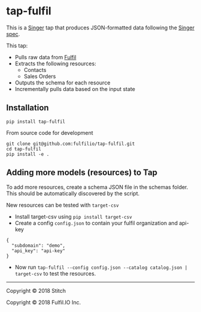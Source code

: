 # tap-fulfil

This is a [Singer](https://singer.io) tap that produces JSON-formatted data
following the [Singer
spec](https://github.com/singer-io/getting-started/blob/master/SPEC.md).

This tap:

- Pulls raw data from [Fulfil](https://www.fulfil.io)
- Extracts the following resources:
  - Contacts
  - Sales Orders
- Outputs the schema for each resource
- Incrementally pulls data based on the input state

## Installation

`pip install tap-fulfil`

From source code for development

```
git clone git@github.com:fulfilio/tap-fulfil.git
cd tap-fulfil
pip install -e .
```

## Adding more models (resources) to Tap

To add more resources, create a schema JSON file in the
schemas folder. This should be automatically discovered by
the script.

New resources can be tested with `target-csv`

- Install target-csv using `pip install target-csv`
- Create a config `config.json` to contain your fulfil organization and api-key
```
{
  "subdomain": "demo",
  "api_key": "api-key"
}
```
- Now run `tap-fulfil --config config.json --catalog catalog.json | target-csv` to test the resources.


---

Copyright &copy; 2018 Stitch

Copyright &copy; 2018 Fulfil.IO Inc.
